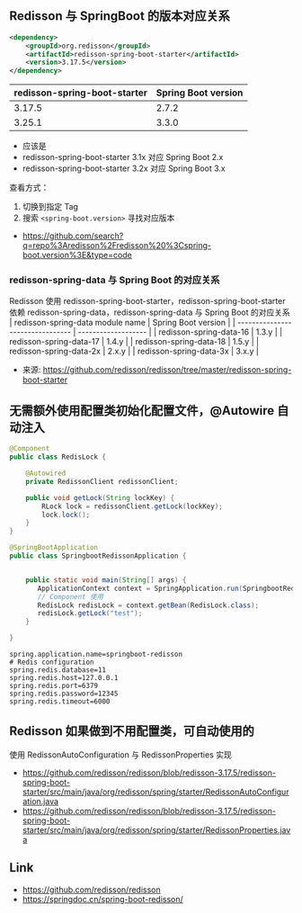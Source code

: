 ## Redisson 与 SpringBoot 的版本对应关系

```xml
<dependency>
    <groupId>org.redisson</groupId>
    <artifactId>redisson-spring-boot-starter</artifactId>
    <version>3.17.5</version>
</dependency>
```
| redisson-spring-boot-starter | Spring Boot version |
| ---------------------------- | ------------------- |
| 3.17.5                       | 2.7.2               |
|        3.25.1                      |    3.3.0                 |
- 应该是
- redisson-spring-boot-starter 3.1x 对应 Spring Boot 2.x
- redisson-spring-boot-starter 3.2x 对应 Spring Boot 3.x

查看方式：
1. 切换到指定 Tag
2. 搜索 `<spring-boot.version>` 寻找对应版本
- https://github.com/search?q=repo%3Aredisson%2Fredisson%20%3Cspring-boot.version%3E&type=code

###  redisson-spring-data 与 Spring Boot 的对应关系

Redisson 使用 redisson-spring-boot-starter，redisson-spring-boot-starter 依赖 redisson-spring-data，redisson-spring-data 与 Spring Boot 的对应关系
| redisson-spring-data module name | Spring Boot version |
| -------------------------------- | ------------------- |
| redisson-spring-data-16          | 1.3.y               |
| redisson-spring-data-17          | 1.4.y               |
| redisson-spring-data-18          | 1.5.y               |
| redisson-spring-data-2x          | 2.x.y               |
| redisson-spring-data-3x          | 3.x.y               |
- 来源: https://github.com/redisson/redisson/tree/master/redisson-spring-boot-starter


## 无需额外使用配置类初始化配置文件，@Autowire 自动注入

```java
@Component
public class RedisLock {

    @Autowired
    private RedissonClient redissonClient;

    public void getLock(String lockKey) {
        RLock lock = redissonClient.getLock(lockKey);
        lock.lock();
    }
}
```

```Java
@SpringBootApplication
public class SpringbootRedissonApplication {


    public static void main(String[] args) {
       ApplicationContext context = SpringApplication.run(SpringbootRedissonApplication.class, args);
       // Component 使用
       RedisLock redisLock = context.getBean(RedisLock.class);
       redisLock.getLock("test");
    }

}
```

```properties
spring.application.name=springboot-redisson
# Redis configuration
spring.redis.database=11
spring.redis.host=127.0.0.1
spring.redis.port=6379
spring.redis.password=12345
spring.redis.timeout=6000
```

## Redisson 如果做到不用配置类，可自动使用的

使用 RedissonAutoConfiguration 与  RedissonProperties 实现
- https://github.com/redisson/redisson/blob/redisson-3.17.5/redisson-spring-boot-starter/src/main/java/org/redisson/spring/starter/RedissonAutoConfiguration.java
- https://github.com/redisson/redisson/blob/redisson-3.17.5/redisson-spring-boot-starter/src/main/java/org/redisson/spring/starter/RedissonProperties.java

## Link
- https://github.com/redisson/redisson
- https://springdoc.cn/spring-boot-redisson/